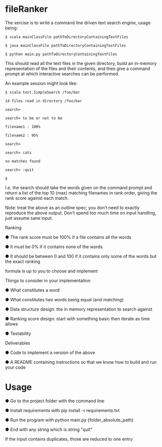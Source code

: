 # fileRanker

The xercise is to write a command line driven text search engine, usage being:

```
$ scala mainClassFile pathToDirectoryContainingTextFiles

$ java mainClassFile pathToDirectoryContainingTextFiles

$ python main.py pathToDirectoryContainingTextFiles
```

This should read all the text files in the given directory, build an in-memory representation of the files and their contents, and then give a command prompt at which interactive searches can be performed.

An example session might look like:

```
$ scala test.SimpleSearch /foo/bar

14 files read in directory /foo/bar

search>

search> to be or not to be

filename1 : 100%

filename2 : 95%

search>

search> cats

no matches found

search> :quit

$
```

I.e. the search should take the words given on the command prompt and return a list of the top 10 (max) matching filenames in rank order, giving the rank score against each match.

Note: treat the above as an outline spec; you don’t need to exactly reproduce the above output. Don’t spend too much time on input handling, just assume sane input.

Ranking

● The rank score must be 100% if a file contains all the words

● It must be 0% if it contains none of the words

● It should be between 0 and 100 if it contains only some of the words but the exact ranking

formula is up to you to choose and implement

Things to consider in your implementation

● What constitutes a word

● What constitutes two words being equal (and matching)

● Data structure design: the in memory representation to search against

● Ranking score design: start with something basic then iterate as time allows

● Testability

Deliverables

● Code to implement a version of the above

● A README containing instructions so that we know how to build and run your code



# Usage

● Go to the project folder with the command line

● Install requirements with pip install -r requirements.txt

● Run the program with python main.py {folder_absolute_path}

● End with any string which is string "quit"


If the input contains duplicates, those are reduced to one entry
